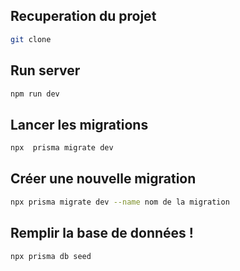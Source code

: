 
## Recuperation du projet

```bash
git clone
```

## Run server 

```bash
npm run dev

```

## Lancer les migrations

```bash
npx  prisma migrate dev
```


## Créer une nouvelle migration

```bash
npx prisma migrate dev --name nom de la migration
```

## Remplir la base de données ! 

```bash
npx prisma db seed

```